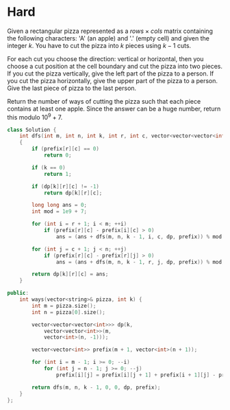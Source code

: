 # Hard

Given a rectangular pizza represented as a $rows \times cols$ matrix containing the following characters: 'A' (an apple) and '.' (empty cell) and given the integer $k$. You have to cut the pizza into $k$ pieces using $k-1$ cuts.

For each cut you choose the direction: vertical or horizontal, then you choose a cut position at the cell boundary and cut the pizza into two pieces. If you cut the pizza vertically, give the left part of the pizza to a person. If you cut the pizza horizontally, give the upper part of the pizza to a person. Give the last piece of pizza to the last person.

Return the number of ways of cutting the pizza such that each piece contains at least one apple. Since the answer can be a huge number, return this modulo $10^9 + 7$.

```cpp
class Solution {
    int dfs(int m, int n, int k, int r, int c, vector<vector<vector<int>>>& dp, vector<vector<int>>& prefix)
    {
        if (prefix[r][c] == 0)
            return 0;

        if (k == 0)
            return 1;

        if (dp[k][r][c] != -1)
            return dp[k][r][c];

        long long ans = 0;
        int mod = 1e9 + 7;

        for (int i = r + 1; i < m; ++i)
            if (prefix[r][c] - prefix[i][c] > 0)
                ans = (ans + dfs(m, n, k - 1, i, c, dp, prefix)) % mod;

        for (int j = c + 1; j < n; ++j)
            if (prefix[r][c] - prefix[r][j] > 0)
                ans = (ans + dfs(m, n, k - 1, r, j, dp, prefix)) % mod;

        return dp[k][r][c] = ans;
    }

public:
    int ways(vector<string>& pizza, int k) {
        int m = pizza.size();
        int n = pizza[0].size();

        vector<vector<vector<int>>> dp(k, 
            vector<vector<int>>(m, 
            vector<int>(n, -1)));

        vector<vector<int>> prefix(m + 1, vector<int>(n + 1));

        for (int i = m - 1; i >= 0; --i)
            for (int j = n - 1; j >= 0; --j)
                prefix[i][j] = prefix[i][j + 1] + prefix[i + 1][j] - prefix[i + 1][j + 1] + (pizza[i][j] == 'A');

        return dfs(m, n, k - 1, 0, 0, dp, prefix);
    }
};
```
